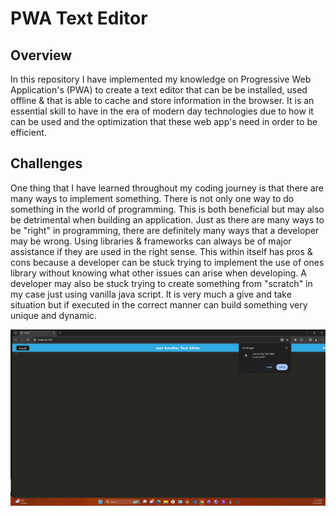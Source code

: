 # PWA Text Editor
 ## Overview
 In this repository I have implemented my knowledge on Progressive Web Application's (PWA) to create a text editor that can be be installed, used offline & that is able to cache and store information in the browser. It is an essential skill to have in the era of modern day technologies due to how it can be used and the optimization that these web app's need in order to be efficient.

 ## Challenges 
One thing that I have learned throughout my coding journey is that there are many ways to implement something. There is not only one way to do something in the world of programming. This is both beneficial but may also be detrimental when building an application. Just as there are many ways to be "right" in programming, there are definitely many ways that a developer may be wrong. Using libraries & frameworks can always be of major assistance if they are used in the right sense. This within itself has pros & cons because a developer can be stuck trying to implement the use of ones library without knowing what other issues can arise when developing. A developer may also be stuck trying to create something from "scratch" in my case just using vanilla java script. It is very much a give and take situation but if executed in the correct manner can build something very unique and dynamic.


![Screenshot of deployed app](./screenshot/Screenshot%20(29).png)